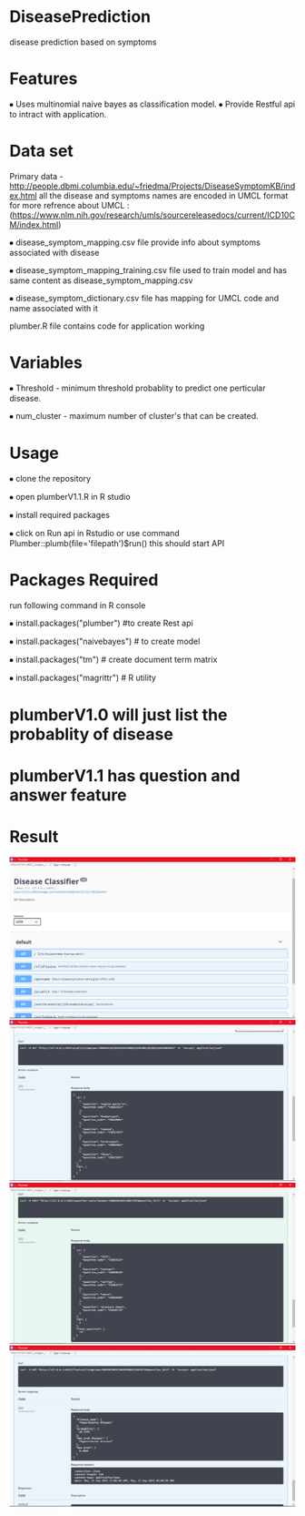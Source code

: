 # DiseasePrediction
disease prediction based on symptoms
# Features
⦁	  Uses multinomial naive bayes as classification model.
⦁	  Provide Restful api to intract with application.

# Data set 
Primary data - http://people.dbmi.columbia.edu/~friedma/Projects/DiseaseSymptomKB/index.html
all the disease and symptoms names are encoded in UMCL format for more refrence about UMCL :(https://www.nlm.nih.gov/research/umls/sourcereleasedocs/current/ICD10CM/index.html)

⦁	disease_symptom_mapping.csv file provide info about symptoms associated with disease

⦁	disease_symptom_mapping_training.csv file used to train model and has same content as disease_symptom_mapping.csv 

⦁	disease_symptom_dictionary.csv file has mapping for UMCL code and name associated with it

plumber.R file contains code for application working

# Variables
⦁	Threshold - minimum threshold probablity to predict one perticular disease.

⦁	num_cluster - maximum number of cluster's that can be created.

# Usage
⦁	clone the repository 

⦁	open plumberV1.1.R in R studio 

⦁	install required packages

⦁	click on Run api in Rstudio or use command 
Plumber::plumb(file='filepath')$run() this should start API

# Packages Required
run following command in R console

⦁	install.packages("plumber") #to create Rest api

⦁	install.packages("naivebayes") # to create model

⦁	install.packages("tm") # create document term matrix

⦁	install.packages("magrittr") # R utility

# plumberV1.0 will just list the probablity of disease
# plumberV1.1 has question and answer feature

# Result 

![result 1](https://github.com/karthik-H/diseaseprediction/blob/master/screenshot/Screenshot%20(695).png)
![result 2](https://github.com/karthik-H/diseaseprediction/blob/master/screenshot/Screenshot%20(696).png)
![result 3](https://github.com/karthik-H/diseaseprediction/blob/master/screenshot/Screenshot%20(697).png)
![result 4](https://github.com/karthik-H/diseaseprediction/blob/master/screenshot/Screenshot%20(698).png)
